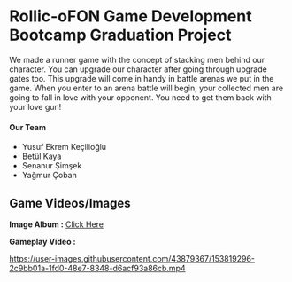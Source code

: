 # Rollic-oFON Game Development Bootcamp Graduation Project

We made a runner game with the concept of stacking men behind our character. You can upgrade our character after going through upgrade gates too. This upgrade will come in handy in battle arenas we put in the game. When you enter to an arena battle will begin, your collected men are going to fall in love with your opponent. You need to get them back with your love gun!
#### Our Team

 - Yusuf Ekrem Keçilioğlu
 - Betül Kaya
 - Senanur Şimşek
 - Yağmur Çoban

## Game Videos/Images

**Image Album :** [Click Here](https://imgur.com/a/FhqYTWv)

**Gameplay Video :**

https://user-images.githubusercontent.com/43879367/153819296-2c9bb01a-1fd0-48e7-8348-d6acf93a86cb.mp4

